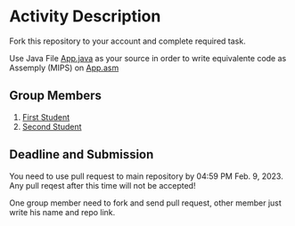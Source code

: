 Activity Description
====================

Fork this repository to your account and complete required task.

Use Java File [App.java](/src/App.java) as your source in order to write equivalente code as Assemply (MIPS) on [App.asm](/src/App.asm)


## Group Members

1. [First Student](https://github.com/first-student)
1. [Second Student](https://github.com/second-student)


## Deadline and Submission

You need to use pull request to main repository by 04:59 PM Feb. 9, 2023. Any pull reqest after this time will not be accepted!

One group member need to fork and send pull request, other member just write his name and repo link.